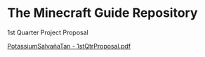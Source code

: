 # The Minecraft Guide Repository
1st Quarter Project Proposal

[PotassiumSalvañaTan - 1stQtrProposal.pdf](https://github.com/LinoSalvana/Proposal/files/9599570/PotassiumTan.-.1stQtrProposal.pdf)
